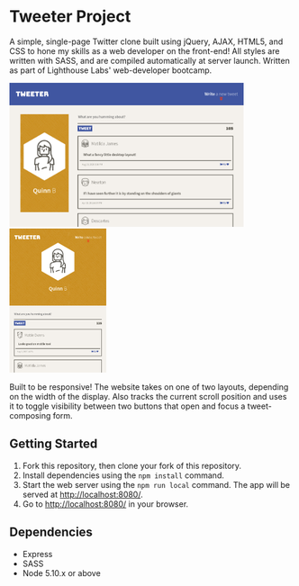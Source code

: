 # Tweeter Project

A simple, single-page Twitter clone built using jQuery, AJAX, HTML5, and CSS to hone my skills as a web developer on the front-end! All styles are written with SASS, and are compiled automatically at server launch. Written as part of Lighthouse Labs' web-developer bootcamp.

<img alt="Desktop View" src="https://github.com/quinnvoker/tweeter/blob/master/docs/images/desktop.png" height="256">    <img alt="Mobile View" src="https://github.com/quinnvoker/tweeter/blob/master/docs/images/mobile.png" height="256">

Built to be responsive! The website takes on one of two layouts, depending on the width of the display. Also tracks the current scroll position and uses it to toggle visibility between two buttons that open and focus a tweet-composing form.

## Getting Started

1. Fork this repository, then clone your fork of this repository.
2. Install dependencies using the `npm install` command.
3. Start the web server using the `npm run local` command. The app will be served at <http://localhost:8080/>.
4. Go to <http://localhost:8080/> in your browser.

## Dependencies

- Express
- SASS
- Node 5.10.x or above
